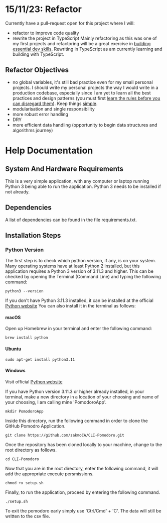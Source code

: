 # 15/11/23: Refactor

Currently have a pull-request open for this project where I will:
- refactor to improve code quality
- rewrite the project in TypeScript
Mainly refactoring as this was one of my first projects and refactoring will be a great exercise in [building essential dev skills](https://www.youtube.com/watch?v=PGjrn9Ci2aY). Rewriting in TypeScript as am currently learning and building with TypeScript.

## Refactor Objectives

- no global variables, it's still bad practice even for my small personal projects. I should write my personal projects the way I would write in a production codebase, especially since I am yet to learn all the best practices and design patterns (you must first [learn the rules before you can disregard them](https://thoughtbot.com/blog/chestertons-fence#:~:text=Chesterton's%20Fence%20is%20a%20principle,why%20it%20was%20put%20up.)). Keep things [simple](https://grugbrain.dev/).
- modularisation and single responsibility
- more robust error handling
- DRY
- more efficient data handling (opportunity to begin data structures and algorithms journey)

# Help Documentation
## System And Hardware Requirements
This is a very simple application, with any computer or laptop running Python 3 being able to run the application. Python 3 needs to be installed if not already.

## Dependencies

A list of dependencies can be found in the file requirements.txt.

## Installation Steps

### Python Version
The first step is to check which python version, if any, is on your system. Many operating systems have at least Python 2 installed, but this application requires a Python 3 version of 3.11.3 and higher. This can be checked by opening the Terminal (Command Line) and typing the following command:

    python3 --version

If you don't have Python 3.11.3 installed, it can be installed at the official [Python website](https://www.python.org/downloads/)
You can also install it in the terminal as follows:

#### macOS
Open up Homebrew in your terminal and enter the following command:

    brew install python

#### Ubuntu

    sudo apt-get install python3.11

#### Windows
Visit official [Python website](https://www.python.org/downloads/)




If you have Python version 3.11.3 or higher already installed, in your terminal, make a new directory in a location of your choosing and name of your choosing, I am calling mine 'PomodoroApp'.

    mkdir PomodoroApp

Inside this directory, run the following command in order to clone the GitHub Pomodro Application.

    git clone https://github.com/zakmoCA/CLI-Pomodoro.git

Once the repository has been cloned locally to your machine, change to the root directory as follows.

    cd CLI-Pomodoro

Now that you are in the root directory, enter the following command, it will add the appropriate execute persmissions.

    chmod +x setup.sh

Finally, to run the application, proceed by entering the following command.

    ./setup.sh

To exit the pomodoro early simply use 'Ctrl/Cmd' + 'C'. The data will still be written to the csv file.









